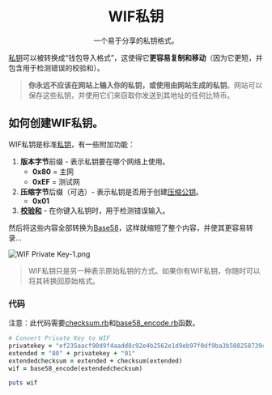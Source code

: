 # <center>WIF私钥</center>
<center>一个易于分享的私钥格式。</center>

[私钥](../Private%20Key.md)可以被转换成“钱包导入格式”，这使得它**更容易复制和移动**（因为它更短，并包含用于检测错误的校验和）。

>**你永远不应该在网站上输入你的私钥，或使用由网站生成的私钥**。网站可以保存这些私钥，并使用它们来窃取你发送到其地址的任何比特币。

## 如何创建WIF私钥。
WIF私钥是标准[私钥](../Private%20Key.md)，有一些附加功能：

1. **版本字节**前缀 - 表示私钥要在哪个网络上使用。
    * **0x80** = 主网
    * **0xEF** = 测试网
2. **压缩字节**后缀（可选）- 表示私钥是否用于创建[压缩公钥](../../Public%20Key/Public%20Key.md)。
   * **0x01**
3. **[校验和](../../Checksum/Checksum.md)** - 在你键入私钥时，用于检测错误输入。

然后将这些内容全部转换为[Base58](../../Base58/Base58.md)，这样就缩短了整个内容，并使其更容易转录...

![WIF Private Key-1.png](img/WIF%20Private%20Key-1.png)

>WIF私钥只是另一种表示原始私钥的方式。如果你有WIF私钥，你随时可以将其转换回原始格式。

### 代码

注意：此代码需要[checksum.rb](https://github.com/in3rsha/learnmeabitcoin-code/blob/master/checksum.rb)和[base58_encode.rb](https://github.com/in3rsha/learnmeabitcoin-code/blob/master/base58_encode.rb)函数。
```ruby
# Convert Private Key to WIF
privatekey = "ef235aacf90d9f4aadd8c92e4b2562e1d9eb97f0df9ba3b508258739cb013db2"
extended = "80" + privatekey + "01"
extendedchecksum = extended + checksum(extended)
wif = base58_encode(extendedchecksum)

puts wif
```
